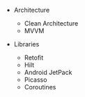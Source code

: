 * Architecture
    * Clean Architecture
    * MVVM
      
* Libraries
    * Retofit
    * Hilt
    * Android JetPack
    * Picasso
    * Coroutines



